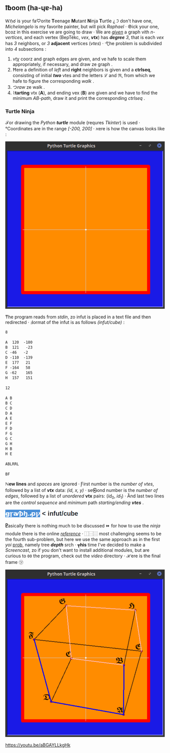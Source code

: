 ## ℔oom (ha-ɥɐ-ha)
Ⱳℌ☌ is your fa♡orite **T**eenage **M**utant **N**inja **T**urtle ¿ ℑ
don't have one, *Michelangelo* is my favorite painter, but will pick
*Raphael* ‧ ℗ick your one, bcoz in this exercise ve are going to draw ‧
Ŵe are [*given*](https://ioinformatics.org/files/ioi1989problem5.pdf)
a graph vith *n-vertices*, and each vertex (BepTékc, *vex*, ***vtx***) has
***degree** 3*, that is each *vex* has *3* neighbors, or *3* **adjacent**
vertices (*vtes*) ‧ 弋he problem is subdivided into *4* subsections :

  1. *vtχ* coorz and graph edges are given, and ve hafe to scale them
  appropriately, if necessary, and draw ze graph .
  2. Ħere a definition of *left* and **right** neighbors is given and a
  **ctrlseq**, consisting of initial ***two*** vtes and the letters ℒ
  and ℜ, from which we hafe to figure the corresponding *walk* .
  3. つ*raw* ze walk .
  4. ⌇**tarting** vtx (**A**), and ending vex (**B**) are given and we have to
  find the minimum *AB-path*, draw it and print the corresponding
  *ctrlseq* .

### Ŧurtle Ninja
**ℱ**or drawing the *Python* ***turtle*** module (requres *Tkinter*) is
used ‧ ℃oordinates are in the range *[-200, 200]* ‧ ℵere is how the
canvas looks like :

![canvas](pix/canvas.png)

₸he program reads from *stdin*, zo infut is placed in a text file and
then redirected ‧ Ⅎormat of the infut is as follows *(infut/cube)* :
```
8

A  120  -180
B  121   -23
C -46   -2
D -110  -139
E  177   21
F -164   58
G -62    165
H  157   151

12

A B
B C
C D
D A
A E
E F
F D
F G
G C
G H
H B
H E

ABLRRL

BF
```
**ℕew lines** and *spaces* are ignored ‧ Ƒirst number is the
*number of vtes*, followed by a list of ***vtx*** data: *(id, x, y)* ‧
se㉿ond number is the *number of edges*, followed by a list of
*unordered* **vtx** pairs: (*id*<sub>0</sub>, *id*<sub>1</sub>) ‧ Ȁnd last
two lines are the *control sequence* and *minimum* path
*starting/ending **vtes*** .

![graph](pix/graph.png)

**Ⴒ**asically there is nothing much to be discussed ⏩ for how to use
the *ninja* module there is the online
[*reference*](https://docs.python.org/3.3/library/turtle.html) ‧ ⿰⿱⿳ most
challenging seems to be the fourth sub-problem, but here we use the same
approach as in the first *yoi*
[prob](https://github.com/neznajko/boxes), namely tree ***depth*** srch ‧
┳**his** time I've decided to make a *Screencast*, zo if you don't want
to install additional modules, but are curious to ```00``` the program, check out
the *video* directory ‧ **ℋ**ere is the final frame ㋡

![cube](pix/cube.png)

https://youtu.be/aBGAYLLkgHk
